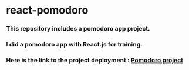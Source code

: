 # react-pomodoro

### This repository includes a pomodoro app project.
### I did a pomodoro app with React.js for training.

### Here is the link to the project deployment :  [Pomodoro project](https://main--pomodoro-app-exercise.netlify.app/)
